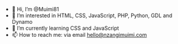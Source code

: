 - 👋 Hi, I’m @Muimi81
- 👀 I’m interested in HTML, CSS, JavaScript, PHP, Python, GDL and Dynamo
- 🌱 I’m currently learning CSS and JavaScript
- 📫 How to reach me: via email hello@nzangimuimi.com

<!---
Muimi81/Muimi81 is a ✨ special ✨ repository because its `README.md` (this file) appears on your GitHub profile.
You can click the Preview link to take a look at your changes.
--->
